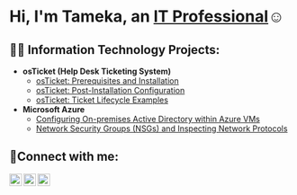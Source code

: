 <h1>Hi, I'm Tameka, an <a href="https://linkedin.com/in/tameka-ivory-mba">IT Professional</a>☺</h1>

<h2>👨‍💻 Information Technology Projects:</h2>

- <b>osTicket (Help Desk Ticketing System)</b>
  - [osTicket: Prerequisites and Installation](https://github.com/msivory/osticket-prereqs)
  - [osTicket: Post-Installation Configuration](https://github.com/msivory/post-install-config)
  - [osTicket: Ticket Lifecycle Examples](https://github.com/msivory/ticket-lifecycle)
- <b>Microsoft Azure</b>
  - [Configuring On-premises Active Directory within Azure VMs](https://github.com/msivory/configure-ad)
  - [Network Security Groups (NSGs) and Inspecting Network Protocols](https://github.com/msivory/azure-network-protocols)

<h2>🤳Connect with me:</h2>

[<img align="left" alt="Tameka | Twitter" width="22px" src="https://cdn.jsdelivr.net/npm/simple-icons@v3/icons/twitter.svg" />][twitter]
[<img align="left" alt="Tamekh | LinkedIn" width="22px" src="https://cdn.jsdelivr.net/npm/simple-icons@v3/icons/linkedin.svg" />][linkedin]
[<img align="left" alt="Tameka | Instagram" width="22px" src="https://cdn.jsdelivr.net/npm/simple-icons@v3/icons/instagram.svg" />][instagram]

[twitter]: https://twitter.com/Miz_Meka
[instagram]: https://www.instagram.com/miz_meekz
[linkedin]: https://linkedin.com/in/Tameka-ivory-mba
